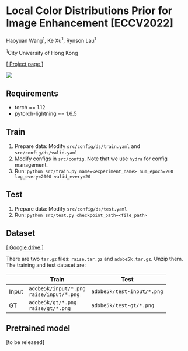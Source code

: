 # Local Color Distributions Prior for Image Enhancement [ECCV2022]

Haoyuan Wang<sup>1</sup>, Ke Xu<sup>1</sup>, Rynson Lau<sup>1</sup>

<sup>1</sup>City University of Hong Kong

[[ Project page ]](https://hywang99.github.io/2022/07/09/lcdpnet/)

![](https://hywang99.github.io/images/lcdpnet/arch.png)

## Requirements

- torch == 1.12
- pytorch-lightning == 1.6.5

## Train

1. Prepare data: Modify `src/config/ds/train.yaml` and `src/config/ds/valid.yaml`
2. Modify configs in `src/config`. Note that we use `hydra` for config management.
3. Run: `python src/train.py name=<experiment_name> num_epoch=200 log_every=2000 valid_every=20`

## Test

1. Prepare data: Modify `src/config/ds/test.yaml`
2. Run: `python src/test.py checkpoint_path=<file_path>`

## Dataset

[[ Google drive ]](https://drive.google.com/drive/folders/10Reaq-N0DiZiFpSrZ8j5g3g0EJes4JiS?usp=sharing)

There are two `tar.gz` files: `raise.tar.gz` and `adobe5k.tar.gz`. Unzip them. The training and test dataset are:

|       | Train | Test |
|-------|-------|------|
| Input | `adobe5k/input/*.png` <br /> `raise/input/*.png` | `adobe5k/test-input/*.png` |
| GT    | `adobe5k/gt/*.png` <br /> `raise/gt/*.png`       | `adobe5k/test-gt/*.png` |

## Pretrained model

[to be released]
